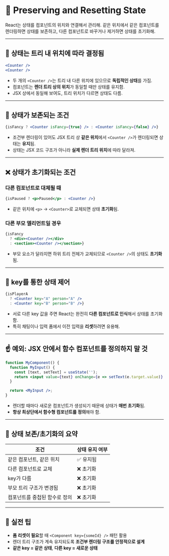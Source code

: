 # 📌 Preserving and Resetting State

React는 상태를 컴포넌트의 위치와 연결해서 관리해. 같은 위치에서 같은 컴포넌트를 렌더링하면 상태를 보존하고, 다른 컴포넌트로 바꾸거나 제거하면 상태를 초기화해.

---

## 🧠 상태는 트리 내 위치에 따라 결정됨

```jsx
<Counter />
<Counter />
```

- 두 개의 `<Counter />`는 트리 내 다른 위치에 있으므로 **독립적인 상태**를 가짐.
- 컴포넌트는 **렌더 트리 상의 위치**가 동일할 때만 상태를 유지함.
- JSX 상에서 동일해 보여도, 트리 위치가 다르면 상태도 다름.

---

## 🔁 상태가 보존되는 조건

```jsx
{isFancy ? <Counter isFancy={true} /> : <Counter isFancy={false} />}
```

- 조건부 렌더링이 있어도 JSX 트리 상 **같은 위치**에서 `<Counter />`가 렌더링되면 상태는 **유지**됨.
- 상태는 JSX 코드 구조가 아니라 **실제 렌더 트리 위치**에 따라 달라져.

---

## ❌ 상태가 초기화되는 조건

### 다른 컴포넌트로 대체될 때

```jsx
{isPaused ? <p>Paused</p> : <Counter />}
```

- 같은 위치에 `<p>` → `<Counter>`로 교체되면 상태 **초기화**됨.

### 다른 부모 엘리먼트일 경우

```jsx
{isFancy
  ? <div><Counter /></div>
  : <section><Counter /></section>}
```

- 부모 요소가 달라지면 하위 트리 전체가 교체되므로 `<Counter />`의 상태도 **초기화**됨.

---

## 🧱 key를 통한 상태 제어

```jsx
{isPlayerA
  ? <Counter key="A" person="A" />
  : <Counter key="B" person="B" />}
```

- 서로 다른 key 값을 주면 React는 완전히 **다른 컴포넌트로 인식**해서 상태를 초기화함.
- 특히 채팅이나 입력 폼에서 이전 입력을 **리셋**하려면 유용해.

---

## ☝️ 예외: JSX 안에서 함수 컴포넌트를 정의하지 말 것

```jsx
function MyComponent() {
  function MyInput() {
    const [text, setText] = useState('');
    return <input value={text} onChange={e => setText(e.target.value)} />;
  }

  return <MyInput />;
}
```

- 렌더할 때마다 새로운 컴포넌트가 생성되기 때문에 상태가 **매번 초기화**됨.
- **항상 최상단에서 함수형 컴포넌트를 정의**해야 함.

---

## 🧪 상태 보존/초기화의 요약

| 조건                                          | 상태 유지 여부 |
|-----------------------------------------------|----------------|
| 같은 컴포넌트, 같은 위치                       | ✅ 유지됨       |
| 다른 컴포넌트로 교체                           | ❌ 초기화       |
| key가 다름                                     | ❌ 초기화       |
| 부모 트리 구조가 변경됨                       | ❌ 초기화       |
| 컴포넌트를 중첩된 함수로 정의                 | ❌ 초기화       |

---

## 💬 실전 팁

- **폼 리셋이 필요**할 때 `<Component key={someId} />` 패턴 활용
- 렌더 트리 구조가 계속 유지되도록 **조건부 렌더링 구조를 안정적으로 설계**
- **같은 key = 같은 상태**, **다른 key = 새로운 상태**
